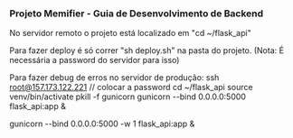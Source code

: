 ### **Projeto Memifier - Guia de Desenvolvimento de Backend**

No servidor remoto o projeto está localizado em "cd ~/flask_api"

Para fazer deploy é só correr "sh deploy.sh" na pasta do projeto.
(Nota: É necessária a password do servidor para isso)


Para fazer debug de erros no servidor de produção:
ssh root@157.173.122.221
// colocar a password
cd ~/flask_api
source venv/bin/activate
pkill -f gunicorn
gunicorn --bind 0.0.0.0:5000 flask_api:app &

gunicorn --bind 0.0.0.0:5000 -w 1 flask_api:app &
